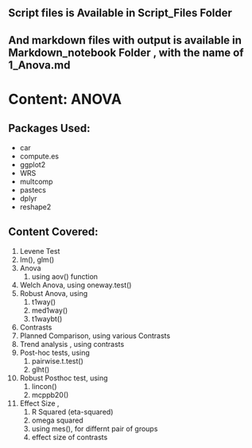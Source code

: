 ## Script files is Available in Script_Files Folder
## And markdown files with output is available in Markdown_notebook Folder , with the name of 1_Anova.md
Content: ANOVA  
================

## **Packages Used:**

  - car
  - compute.es
  - ggplot2
  - WRS
  - multcomp
  - pastecs
  - dplyr
  - reshape2

## **Content Covered:**

1.  Levene Test
2.  lm(), glm()
3.  Anova
    1.  using aov() function
4.  Welch Anova, using oneway.test()
5.  Robust Anova, using
    1.  t1way()
    2.  med1way()
    3.  t1waybt()
6.  Contrasts
7.  Planned Comparison, using various Contrasts
8.  Trend analysis , using contrasts
9.  Post-hoc tests, using
    1.  pairwise.t.test()
    2.  glht()
10. Robust Posthoc test, using
    1.  lincon()
    2.  mcppb20()
11. Effect Size ,
    1.  R Squared (eta-squared)
    2.  omega squared
    3.  using mes(), for differnt pair of groups
    4.  effect size of contrasts
